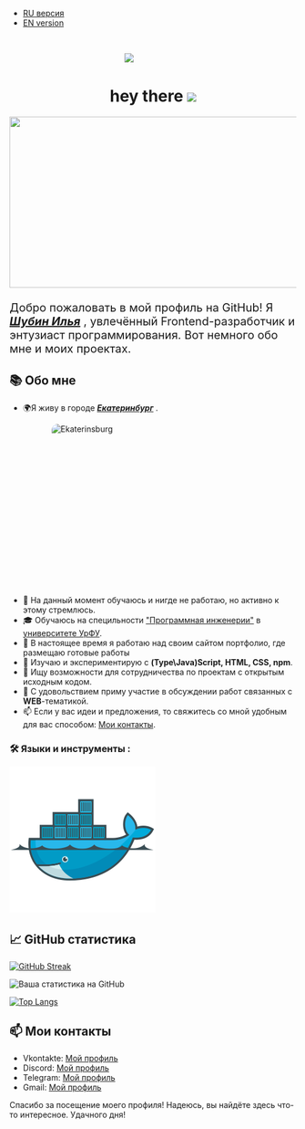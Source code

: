- [RU версия](#ru)
- [EN version](#en)

<div id="header" align="center">
  <img style="display: inline-block;"src="https://komarev.com/ghpvc/?username=redstrikerf&style=flat-square&color=blue" alt=""/>
  <p></p>
  <img style="display: inline-block;"src="https://media.giphy.com/media/M9gbBd9nbDrOTu1Mqx/giphy.gif" width="100"/>
  <h1 align=""center>
    hey there
    <img src="https://media.giphy.com/media/hvRJCLFzcasrR4ia7z/giphy.gif" width="30px"/>
  </h1>
</div>



<div align="center">
  <img src="https://media.giphy.com/media/dWesBcTLavkZuG35MI/giphy.gif" width="600" height="300"/>
</div>

<p style="font-size:20px">
  Добро пожаловать в мой профиль на GitHub! Я 
  <a style="font-weight: 700; font-style: italic" href="https://github.com/RedStrikeRF">Шубин Илья</a>
  , увлечённый Frontend-разработчик и энтузиаст программирования. Вот немного обо мне и моих проектах.
</p>

## 📚 Обо мне
<ul>
  <li>
    <p>
      🌍Я живу в городе
      <a style="font-weight: 700; font-style: italic;" href="https://yandex.ru/maps/geo/yekaterinburg/53166537/?ll=60.475065%2C56.788751&z=9">Екатеринбург</a>
      .
    </p>

  <div id="Ekaterinsburg" style="position: relative; display: inline-block; margin-left: 50px;">
    <img src="https://a3copydesign.com/upload/iblock/fc6/x418247962-SZHATIE.jpg.pagespeed.ic.jQ9vW38bNJ.jpg" alt="Ekaterinsburg" width="300" height="300" style="display: block; border-radius: 10px;">
  </div>
  </li>
  <li>💼 На данный момент обучаюсь и нигде не работаю, но активно к этому стремлюсь.</li>
  <li>🎓 Обучаюсь на специльности <a href="https://priem-rtf.urfu.ru/ru/baccalaureate/software-engineering/">"Программная инженерии"</a> в <a href="https://urfu.ru/ru/about/">университете УрФУ</a>.</li>
  <li>🔭 В настоящее время я работаю над своим сайтом портфолио, где размещаю готовые работы</li>
  <li>🌱 Изучаю и экспериментирую с <strong>(Type\Java)Script, HTML, CSS, npm</strong>.</li>
  <li>👯 Ищу возможности для сотрудничества по проектам с открытым исходным кодом.</li>
  <li>💬 С удовольствием приму участие в обсуждении работ связанных с <strong>WEB</strong>-тематикой.</li>
  <li>📫 Если у вас идеи и предложения, то свяжитесь со мной удобным для вас способом: <a href="#contacts">Мои контакты</a>.</li>
</ul>


### :hammer_and_wrench: Языки и инструменты :

<div>
  <img style="max-heigth: 40px;" src="https://github.com/devicons/devicon/blob/master/icons/docker/docker-original.svg">
</div>

## 📈 GitHub статистика

[![GitHub Streak](http://github-readme-streak-stats.herokuapp.com?user=redstrikerf&theme=dark&background=000000)](https://git.io/streak-stats)

![Ваша статистика на GitHub](https://github-readme-stats.vercel.app/api?username=redstrikerf&show_icons=true&theme=dark)

[![Top Langs](https://github-readme-stats.vercel.app/api/top-langs/?username=redstrikerf&layout=compact&theme=vision-friendly-dark)](https://github.com/anuraghazra/github-readme-stats)

<h2 id="contacts">📫 Мои контакты</h2>

- Vkontakte: [Мой профиль](https://vk.com/red_strike_official)
- Discord: [Мой профиль](https://discordapp.com/users/542320599557472256)
- Telegram: [Мой профиль](https://t.me/RedStrikeOfficial)
- Gmail: [Мой профиль](mailto:shubin152@gmail.com)



Спасибо за посещение моего профиля! Надеюсь, вы найдёте здесь что-то интересное. Удачного дня!
